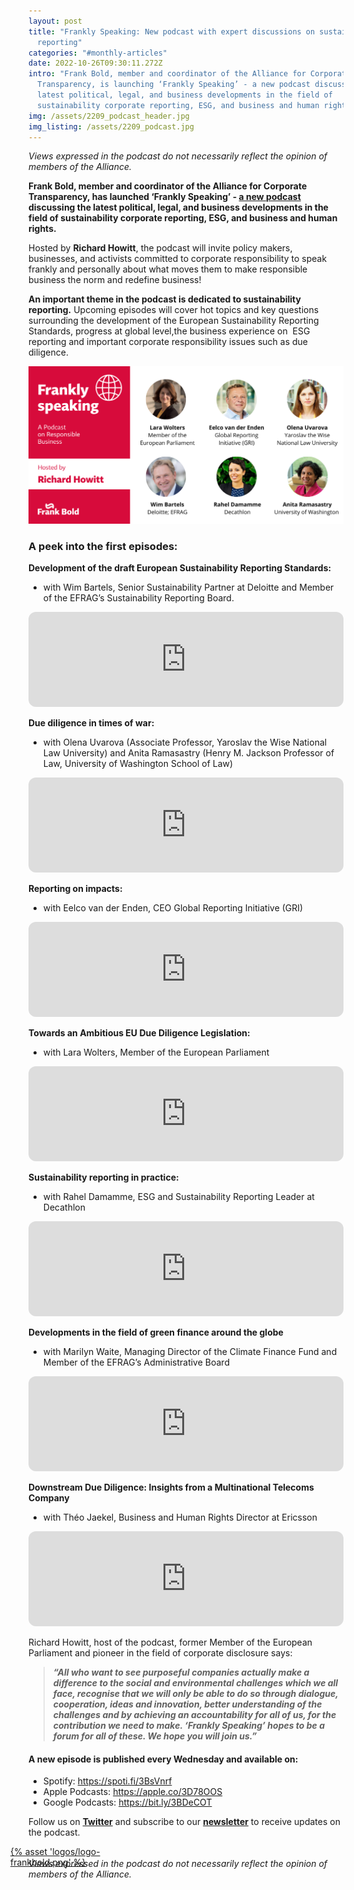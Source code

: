 ```yaml
---
layout: post
title: "Frankly Speaking: New podcast with expert discussions on sustainability
  reporting"
categories: "#monthly-articles"
date: 2022-10-26T09:30:11.272Z
intro: "Frank Bold, member and coordinator of the Alliance for Corporate
  Transparency, is launching ‘Frankly Speaking’ - a new podcast discussing the
  latest political, legal, and business developments in the field of
  sustainability corporate reporting, ESG, and business and human rights. "
img: /assets/2209_podcast_header.jpg
img_listing: /assets/2209_podcast.jpg
---
```

*Views expressed in the podcast do not necessarily reflect the opinion of members of the Alliance.* 

**Frank Bold, member and coordinator of the Alliance for Corporate Transparency, has launched ‘Frankly Speaking’ - [a new podcast](https://spoti.fi/3BsVnrf) discussing the latest political, legal, and business developments in the field of sustainability corporate reporting, ESG, and business and human rights.** 

Hosted by **Richard Howitt**, the podcast will invite policy makers, businesses, and activists committed to corporate responsibility to speak frankly and personally about what moves them to make responsible business the norm and redefine business!

**An important theme in the podcast is dedicated to sustainability reporting.** Upcoming episodes will cover hot topics and key questions surrounding the development of the European Sustainability Reporting Standards, progress at global level,the business experience on  ESG reporting and important corporate responsibility issues such as due diligence. 

![Frankly Speaking](/assets/speakers-4-.png "Frankly Speaking")

### A peek into the first episodes:

**Development of the draft European Sustainability Reporting Standards:** 

* with Wim Bartels, Senior Sustainability Partner at Deloitte and Member of the EFRAG’s Sustainability Reporting Board. 
<iframe style="border-radius:12px" src="https://open.spotify.com/embed/episode/3Mg0xa3y6iSZXmCZiYB5tM?utm_source=generator&theme=0" width="100%" height="152" frameBorder="0" allowfullscreen="" allow="autoplay; clipboard-write; encrypted-media; fullscreen; picture-in-picture" loading="lazy"></iframe>

**Due diligence in times of war:** 

* with Olena Uvarova (Associate Professor, Yaroslav the Wise National Law University) and Anita Ramasastry (Henry M. Jackson Professor of Law, University of Washington School of Law)
<iframe style="border-radius:12px" src="https://open.spotify.com/embed/episode/5aT9qct7FSfI1Mr3fsl83v?utm_source=generator&theme=0" width="100%" height="152" frameBorder="0" allowfullscreen="" allow="autoplay; clipboard-write; encrypted-media; fullscreen; picture-in-picture" loading="lazy"></iframe>

**Reporting on impacts:**

* with Eelco van der Enden, CEO Global Reporting Initiative (GRI)
<iframe style="border-radius:12px" src="https://open.spotify.com/embed/episode/3m9dyYZhnQNnSm97xuKQTY?utm_source=generator&theme=0" width="100%" height="152" frameBorder="0" allowfullscreen="" allow="autoplay; clipboard-write; encrypted-media; fullscreen; picture-in-picture" loading="lazy"></iframe>

**Towards an Ambitious EU Due Diligence Legislation:**

* with Lara Wolters, Member of the European Parliament
<iframe style="border-radius:12px" src="https://open.spotify.com/embed/episode/13dU0GPYcyXahpShXLGTuV?utm_source=generator&theme=0" width="100%" height="152" frameBorder="0" allowfullscreen="" allow="autoplay; clipboard-write; encrypted-media; fullscreen; picture-in-picture" loading="lazy"></iframe>

**Sustainability reporting in practice:**

* with Rahel Damamme, ESG and Sustainability Reporting Leader at Decathlon
<iframe style="border-radius: 12px;" src="https://open.spotify.com/embed/episode/2flwXwJNUEVK0ynbvIkeUg?utm_source=generator&amp;theme=0" frameborder="0" width="100%" height="152"></iframe>

**Developments in the field of green finance around the globe**

* with Marilyn Waite, Managing Director of the Climate Finance Fund and Member of the EFRAG’s Administrative Board
<iframe style="border-radius:12px" src="https://open.spotify.com/embed/episode/0fvBJgFpOXwXVuWIinHQs9?utm_source=generator&theme=0" width="100%" height="152" frameBorder="0" allowfullscreen="" allow="autoplay; clipboard-write; encrypted-media; fullscreen; picture-in-picture" loading="lazy"></iframe>

**Downstream Due Diligence: Insights from a Multinational Telecoms Company**

* with Théo Jaekel, Business and Human Rights Director at Ericsson
<iframe style="border-radius:12px" src="https://open.spotify.com/embed/episode/0fvBJgFpOXwXVuWIinHQs9?utm_source=generator&theme=0" width="100%" height="152" frameBorder="0" allowfullscreen="" allow="autoplay; clipboard-write; encrypted-media; fullscreen; picture-in-picture" loading="lazy"></iframe>

Richard Howitt, host of the podcast, former Member of the European Parliament and pioneer in the field of corporate disclosure says: 

> ***“All who want to see purposeful companies actually make a difference to the social and environmental challenges which we all face, recognise that we will only be able to do so through dialogue, cooperation, ideas and innovation, better understanding of the challenges and by achieving an accountability for all of us, for the contribution we need to make. ‘Frankly Speaking’ hopes to be a forum for all of these. We hope you will join us.”*** 

#### A new episode is published every Wednesday and available on:

* Spotify: <https://spoti.fi/3BsVnrf>
* Apple Podcasts: <https://apple.co/3D78OOS>
* Google Podcasts: <https://bit.ly/3BDeCOT>

Follow us on **[Twitter](https://twitter.com/purposeofcorp)** and subscribe to our **[newsletter](https://purposeofcorporation.us10.list-manage.com/subscribe?u=66bafd0ef0d33f5bf8fbe1e87&id=70e69006a7)** [](http://eepurl.com/ciwcQD)to receive updates on the podcast.

<a href="https://en.frankbold.org/" style="
max-width: 200px;
display: block;
margin-left: -29px;
margin-bottom: -29px;">{% asset 'logos/logo-frankbold.png' %}</a>

*Views expressed in the podcast do not necessarily reflect the opinion of members of the Alliance.*